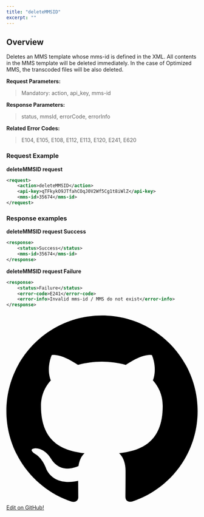 ```yaml
---
title: "deleteMMSID"
excerpt: ""
---
```

## Overview
Deletes an MMS template whose mms-id is defined in the XML. All contents in the MMS template will be deleted immediately. In the case of Optimized MMS, the transcoded files will be also deleted.

**Request Parameters:**

> Mandatory: action, api\_key, mms-id

**Response Parameters:**

> status, mmsId, errorCode, errorInfo

**Related Error Codes:**

> E104, E105, E108, E112, E113, E120, E241, E620

### Request Example

**deleteMMSID request**
```xml
<request>
    <action>deleteMMSID</action>
    <api-key>qTFkykO9JTfahCOqJ0V2Wf5Cg1t8iWlZ</api-key>
    <mms-id>35674</mms-id>
</request>
```


### Response examples

**deleteMMSID request Success**
```xml
<response>
    <status>Success</status>
    <mms-id>35674</mms-id>
</response>
```


**deleteMMSID request Failure**
```xml
<response>
    <status>Failure</status>
    <error-code>E241</error-code>
    <error-info>Invalid mms-id / MMS do not exist</error-info>
</response>
```

<a class="gitbutton pill" target="_blank" href="https://github.com/sinch/docs/blob/master/docs/mms/xml-service/xml-service-deletemmsid.md">
                        <span class="icon medium">
                            <svg xmlns="http://www.w3.org/2000/svg" role="img" viewBox="0 0 24 24"><title>GitHub icon</title><path d="M 12 0.297 c -6.63 0 -12 5.373 -12 12 c 0 5.303 3.438 9.8 8.205 11.385 c 0.6 0.113 0.82 -0.258 0.82 -0.577 c 0 -0.285 -0.01 -1.04 -0.015 -2.04 c -3.338 0.724 -4.042 -1.61 -4.042 -1.61 C 4.422 18.07 3.633 17.7 3.633 17.7 c -1.087 -0.744 0.084 -0.729 0.084 -0.729 c 1.205 0.084 1.838 1.236 1.838 1.236 c 1.07 1.835 2.809 1.305 3.495 0.998 c 0.108 -0.776 0.417 -1.305 0.76 -1.605 c -2.665 -0.3 -5.466 -1.332 -5.466 -5.93 c 0 -1.31 0.465 -2.38 1.235 -3.22 c -0.135 -0.303 -0.54 -1.523 0.105 -3.176 c 0 0 1.005 -0.322 3.3 1.23 c 0.96 -0.267 1.98 -0.399 3 -0.405 c 1.02 0.006 2.04 0.138 3 0.405 c 2.28 -1.552 3.285 -1.23 3.285 -1.23 c 0.645 1.653 0.24 2.873 0.12 3.176 c 0.765 0.84 1.23 1.91 1.23 3.22 c 0 4.61 -2.805 5.625 -5.475 5.92 c 0.42 0.36 0.81 1.096 0.81 2.22 c 0 1.606 -0.015 2.896 -0.015 3.286 c 0 0.315 0.21 0.69 0.825 0.57 C 20.565 22.092 24 17.592 24 12.297 c 0 -6.627 -5.373 -12 -12 -12" /></svg>
                        </span>
                        Edit on GitHub!</a>